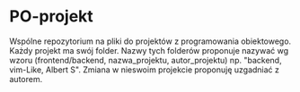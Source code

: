 # PO-projekt
Wspólne repozytorium na pliki do projektów z programowania obiektowego.
Każdy projekt ma swój folder. Nazwy tych folderów proponuje nazywać wg wzoru (frontend/backend, nazwa_projektu, autor_projektu) np. "backend, vim-Like, Albert S".
Zmiana w nieswoim projekcie proponuję uzgadniać z autorem.
